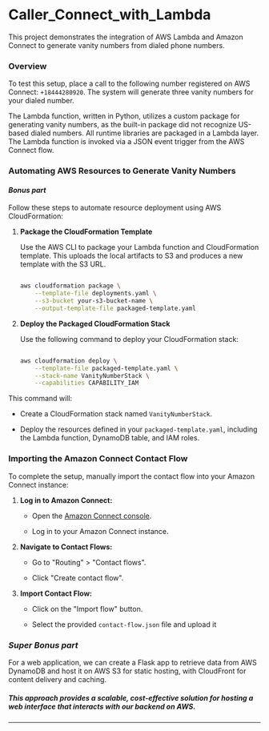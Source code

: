 

# Caller_Connect_with_Lambda
This project demonstrates the integration of AWS Lambda and Amazon Connect to generate vanity numbers from dialed phone numbers.

### Overview
To test this setup, place a call to the following number registered on AWS Connect: `+18444280920`. The system will generate three vanity numbers for your dialed number.


The Lambda function, written in Python, utilizes a custom package for generating vanity numbers, as the built-in package did not recognize US-based dialed numbers. All runtime libraries are packaged in a Lambda layer. The Lambda function is invoked via a JSON event trigger from the AWS Connect flow.

### Automating AWS Resources to Generate Vanity Numbers
#### *Bonus part*

Follow these steps to automate resource deployment using AWS CloudFormation:
1. **Package the CloudFormation Template**
   
   Use the AWS CLI to package your Lambda function and CloudFormation template. This uploads the local artifacts to S3 and produces a new template with the S3 URL.

    ```sh

    aws cloudformation package \
        --template-file deployments.yaml \
        --s3-bucket your-s3-bucket-name \
        --output-template-file packaged-template.yaml
    ```

2. **Deploy the Packaged CloudFormation Stack**

   Use the following command to deploy your CloudFormation stack:

    ```sh

    aws cloudformation deploy \
        --template-file packaged-template.yaml \
        --stack-name VanityNumberStack \
        --capabilities CAPABILITY_IAM
    ```

This command will:

- Create a CloudFormation stack named `VanityNumberStack`.

- Deploy the resources defined in your `packaged-template.yaml`, including the Lambda function, DynamoDB table, and IAM roles.

### Importing the Amazon Connect Contact Flow

To complete the setup, manually import the contact flow into your Amazon Connect instance:

1. **Log in to Amazon Connect:**

   - Open the [Amazon Connect console](https://console.aws.amazon.com/connect/).

   - Log in to your Amazon Connect instance.

2. **Navigate to Contact Flows:**

   - Go to "Routing" > "Contact flows".

   - Click "Create contact flow".
  
   

3. **Import Contact Flow:**

   - Click on the "Import flow" button.

   - Select the provided `contact-flow.json` file and upload it

### *Super Bonus part*

For a web application, we can create a Flask app to retrieve data from AWS DynamoDB and host it on AWS S3 for static hosting, with CloudFront for content delivery and caching. 

##### This approach provides a scalable, cost-effective solution for hosting a web interface that interacts with our backend on AWS.
---


